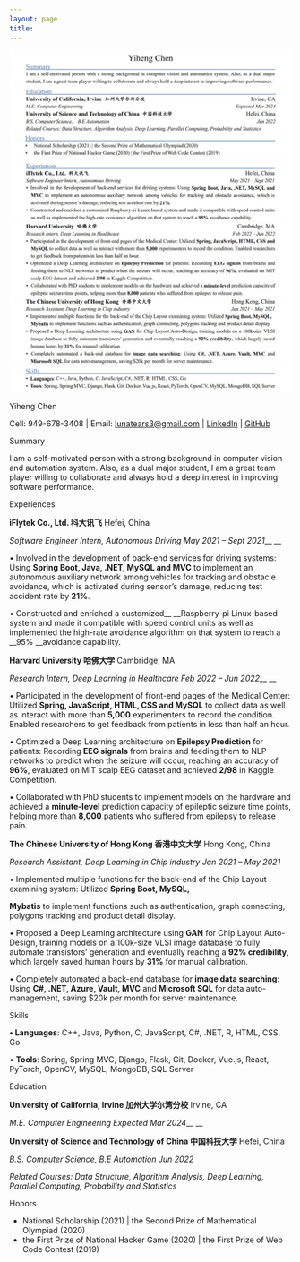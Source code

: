 ```yaml
---
layout: page
title: 
---
```


![pic1](summary.jpg)
![pic2](education.jpg)
![pic1](honors.jpg)
![pic1](exp1.jpg)
![pic1](exp2.jpg)
![pic1](exp3.jpg)
![pic1](skills.jpg)





Yiheng Chen

Cell: 949\-678\-3408  |  Email: [lunatears3@gmail\.com](mailto:lunatears3@gmail.com)  |  [LinkedIn](https://www.linkedin.com/in/yiheng-chen-840345247/)  |  [GitHub](https://github.com/maakabaka)

Summary	

I am a self\-motivated person with a strong background in computer vision and automation system\. Also, as a dual major student, I am a great team player willing to collaborate and always hold a deep interest in improving software performance\.

<a id="OLE_LINK2"></a>Experiences	  

<a id="_Hlk117003123"></a>__iFlytek Co\., Ltd\. 科大讯飞__	Hefei, China

<a id="_Hlk117003181"></a>*Software Engineer Intern, Autonomous Driving*	*May 2021 – Sept 2021*__                                              __

<a id="_Hlk117003542"></a>• Involved in the development of back\-end services for driving systems: Using __Spring Boot, Java, \.NET, MySQL and MVC__ to implement an autonomous auxiliary network among vehicles for tracking and obstacle avoidance, which is activated during sensor’s damage, reducing test accident rate by __21%__\.

• Constructed and enriched a customized__ __Raspberry\-pi Linux\-based system and made it compatible with speed control units as well as implemented the high\-rate avoidance algorithm on that system to reach a __95% __avoidance capability\.

__Harvard University 哈佛大学__	Cambridge, MA

<a id="_Hlk117007201"></a><a id="_Hlk117007227"></a>*Research Intern, Deep Learning in Healthcare*	*Feb 2022 – Jun 2022*__                                              __

• Participated in the development of front\-end pages of the Medical Center: Utilized __Spring, JavaScript, HTML, CSS and MySQL__ to collect data as well as interact with more than __5,000__ experimenters to record the condition\. Enabled researchers to get feedback from patients in less than half an hour\. 

• Optimized a Deep Learning architecture on __Epilepsy Prediction__ for patients: Recording __EEG signals__ from brains and feeding them to NLP networks to predict when the seizure will occur, reaching an accuracy of __96%__, evaluated on MIT scalp EEG dataset and achieved __2/98__ in Kaggle Competition\.

•	Collaborated with PhD students to implement models on the hardware and achieved a __minute\-level__ prediction capacity of epileptic seizure time points, helping more than __8,000__ patients who suffered from epilepsy to release pain\. 

__The Chinese University of Hong Kong 香港中文大学__	Hong Kong, China

*Research Assistant, Deep Learning in Chip industry*	*Jan 2021 – May 2021*

• Implemented multiple functions for the back\-end of the Chip Layout examining system: Utilized __Spring Boot, MySQL,__

__Mybatis__ to implement functions such as authentication, graph connecting, polygons tracking and product detail display\. 

• Proposed a Deep Learning architecture using __GAN__ for Chip Layout Auto\-Design, training models on a 100k\-size VLSI image database to fully automate transistors’ generation and eventually reaching a __92% credibility__, which largely saved human hours by __31%__ for manual calibration\.

• Completely automated a back\-end database for __image data searching__: Using __C\#, \.NET, Azure, Vault, MVC__ and __Microsoft SQL__ for data auto\-management, saving $20k per month for server maintenance\.	

Skills	

<a id="_Hlk117001267"></a>__• Languages__: C\+\+, Java, Python, C, JavaScript, C\#, \.NET, R, HTML, CSS, Go 

• __Tools__: Spring, Spring MVC, Django, Flask, Git, Docker, Vue\.js, React, PyTorch, OpenCV, MySQL, MongoDB, SQL Server

Education	

__University of California, Irvine 加州大学尔湾分校__	Irvine, CA

*M\.E\. Computer Engineering*	*Expected Mar 2024*__                                              __

__University of Science and Technology of China 中国科技大学__	Hefei, China

*B\.S\. Computer Science,  B\.E Automation                                                           Jun 2022*

*Related Courses: Data Structure, Algorithm Analysis, Deep Learning, Parallel Computing, Probability and Statistics*

Honors	

- National Scholarship \(2021\) | the Second Prize of Mathematical Olympiad \(2020\)
- the First Prize of National Hacker Game \(2020\) | the First Prize of Web Code Contest \(2019\)	

